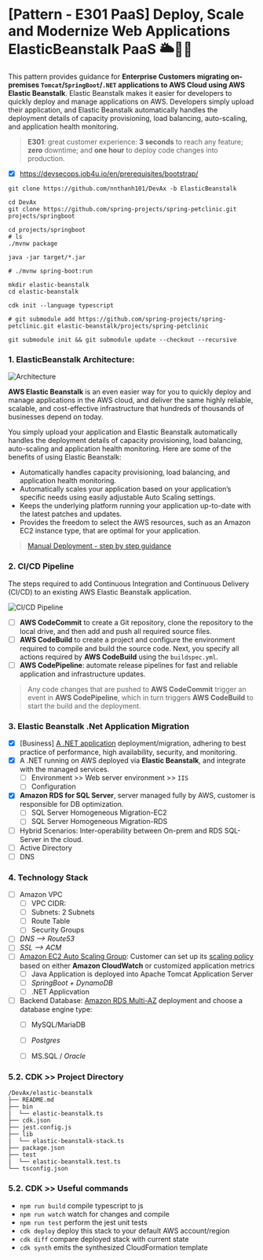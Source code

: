 # [Pattern - E301 PaaS] Deploy, Scale and Modernize Web Applications ElasticBeanstalk PaaS 🌥🎯🚀

This pattern provides guidance for **Enterprise Customers migrating on-premises `Tomcat`/`SpringBoot`/`.NET` applications to AWS Cloud using AWS Elastic Beanstalk**.  Elastic Beanstalk makes it  easier for developers to quickly deploy and manage applications on AWS. Developers simply upload their application, and Elastic Beanstalk automatically handles the deployment details of capacity provisioning, load balancing, auto-scaling, and application health monitoring. 

> **E301**: great customer experience: **3 seconds** to reach any feature; **zero** downtime; and **one hour** to deploy code changes into production.

* [x] https://devsecops.job4u.io/en/prerequisites/bootstrap/

```
git clone https://github.com/nnthanh101/DevAx -b ElasticBeanstalk

cd DevAx
git clone https://github.com/spring-projects/spring-petclinic.git projects/springboot

cd projects/springboot
# ls
./mvnw package

java -jar target/*.jar

# ./mvnw spring-boot:run
```

```
mkdir elastic-beanstalk
cd elastic-beanstalk

cdk init --language typescript
```

```
# git submodule add https://github.com/spring-projects/spring-petclinic.git elastic-beanstalk/projects/spring-petclinic

git submodule init && git submodule update --checkout --recursive
```

### 1. ElasticBeanstalk Architecture:

![Architecture](https://github.com/nnthanh101/DevAx/raw/main/README/images/elastic-beanstalk-architecture.png)

**AWS Elastic Beanstalk** is an even easier way for you to quickly deploy and manage applications in the AWS cloud, and deliver the same highly reliable, scalable, and cost-effective infrastructure that hundreds of thousands of businesses depend on today.

You simply upload your application and Elastic Beanstalk automatically handles the deployment details of capacity provisioning, load balancing, auto-scaling and application health monitoring. Here are some of the benefits of using Elastic Beanstalk:

* Automatically handles capacity provisioning, load balancing, and application health monitoring.
* Automatically scales your application based on your application’s specific needs using easily adjustable Auto Scaling settings.
* Keeps the underlying platform running your application up-to-date with the latest patches and updates.
* Provides the freedom to select the AWS resources, such as an Amazon EC2 instance type, that are optimal for your application.

> [Manual Deployment - step by step guidance](./README.Manual.md)

### 2. CI/CD Pipeline

The steps required to add Continuous Integration and Continuous  Delivery (CI/CD) to an existing AWS Elastic Beanstalk application.

![CI/CD Pipeline](https://github.com/nnthanh101/DevAx/raw/main/README/images/elastic-beanstalk-cicd.png)

* [ ] **AWS CodeCommit** to create a Git repository, clone the repository to the local drive, and then add and push all required source files.
* [ ]  **AWS CodeBuild** to create a project and configure the environment required to compile and build the source code. Next, you specify all actions required by **AWS CodeBuild** using the `buildspec.yml`.
* [ ] **AWS CodePipeline**: automate release pipelines for fast and reliable application and infrastructure updates. 

> Any code changes that are pushed to **AWS CodeCommit** trigger an event in **AWS CodePipeline**, which in turn triggers **AWS CodeBuild** to start the build and the deployment.


### 3. Elastic Beanstalk .Net Application Migration

* [x] [Business] [A .NET application](https://docs.aws.amazon.com/elasticbeanstalk/latest/dg/applications-sourcebundle.html#using-features.deployment.source.dotnet) deployment/migration, adhering to best practice of performance, high availability, security, and monitoring.
* [x] A .NET running on AWS deployed via **Elastic Beanstalk**, and integrate with the managed services.
    * [ ] Environment >> Web server environment >> `IIS`
    * [ ] Configuration
* [x] **Amazon RDS for SQL Server**, server managed fully by AWS, customer is responsible for DB optimization.
    * [ ] SQL Server Homogeneous Migration-EC2
    * [ ] SQL Server Homogeneous Migration-RDS
* [ ] Hybrid Scenarios: Inter-operability between On-prem and RDS SQL-Server in the cloud.
* [ ] Active Directory
* [ ] DNS

### 4. Technology Stack

* [ ] Amazon VPC
    * [ ] VPC CIDR: 
    * [ ] Subnets: 2 Subnets
    * [ ] Route Table
    * [ ] Security Groups
* [ ] *DNS --> Route53*
* [ ] *SSL --> ACM*
* [ ] [Amazon EC2 Auto Scaling Group](https://docs.aws.amazon.com/autoscaling/ec2/userguide/AutoScalingGroup.html): Customer can set up its [scaling policy](https://docs.aws.amazon.com/autoscaling/ec2/userguide/scaling_plan.html) based on either **Amazon CloudWatch** or customized application metrics
    * [ ] Java Application is deployed into Apache Tomcat Application Server
    * [ ] *SpringBoot + DynamoDB*
    * [ ] .NET Applicvation
* [ ] Backend Database: [Amazon RDS Multi-AZ](https://aws.amazon.com/rds/details/multi-az/) deployment and choose a database engine type:
    * [ ] MySQL/MariaDB
    * [ ] *Postgres*
    * [ ] MS.SQL / *Oracle*


### 5.2. CDK >> Project Directory

```
/DevAx/elastic-beanstalk
├── README.md
├── bin
|  └── elastic-beanstalk.ts
├── cdk.json
├── jest.config.js
├── lib
|  └── elastic-beanstalk-stack.ts
├── package.json
├── test
|  └── elastic-beanstalk.test.ts
└── tsconfig.json
```

### 5.2. CDK >> Useful commands

 * `npm run build`   compile typescript to js
 * `npm run watch`   watch for changes and compile
 * `npm run test`    perform the jest unit tests
 * `cdk deploy`      deploy this stack to your default AWS account/region
 * `cdk diff`        compare deployed stack with current state
 * `cdk synth`       emits the synthesized CloudFormation template
